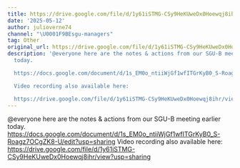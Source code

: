 ```yaml
---
title: https://drive.google.com/file/d/1y61iSTMG-CSy9HeKUweDx0Hoewqj8ihr/view?usp=sharing
date: '2025-05-12'
author: julioverne74
channel: "\U0001F9BEsgu-managers"
tag: Other
original_url: https://drive.google.com/file/d/1y61iSTMG-CSy9HeKUweDx0Hoewqj8ihr/view?usp=sharing
description: '@everyone here are the notes & actions from our SGU-B meeting earlier
  today.

  https://docs.google.com/document/d/1s_EM0o_ntiiWjGf1wfITGrKyB0_S-Roagz7OCgZK8-U/edit?usp=sharing

  Video recording also available here:

  https://drive.google.com/file/d/1y61iSTMG-CSy9HeKUweDx0Hoewqj8ihr/view?usp=sharing'
---
```


@everyone here are the notes & actions from our SGU-B meeting earlier today.
https://docs.google.com/document/d/1s_EM0o_ntiiWjGf1wfITGrKyB0_S-Roagz7OCgZK8-U/edit?usp=sharing
Video recording also available here:
https://drive.google.com/file/d/1y61iSTMG-CSy9HeKUweDx0Hoewqj8ihr/view?usp=sharing